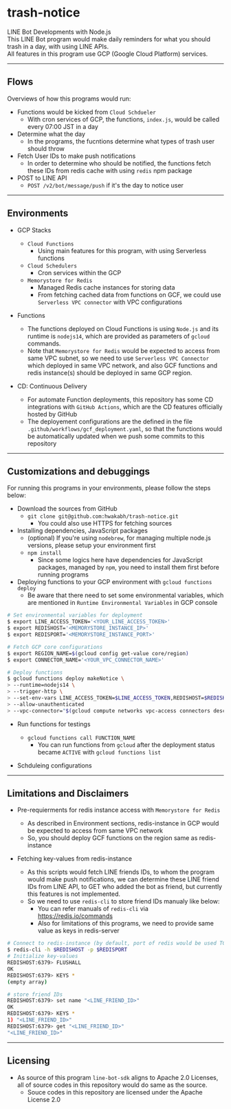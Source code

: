 # trash-notice

LINE Bot Developments with Node.js  
This LINE Bot program would make daily reminders for what you should trash in a day, with using LINE APIs.  
All features in this program use GCP (Google Cloud Platform) services.  

***

## Flows

Overviews of how this programs would run:  

- Functions would be kicked from `Cloud Schdueler`
  - With cron services of GCP, the functions, `index.js`, would be called every 07:00 JST in a day
- Determine what the day
  - In the programs, the fucntions determine what types of trash user should throw
- Fetch User IDs to make push notifications
  - In order to determine who should be notified, the functions fetch these IDs from redis cache with using `redis` npm package
- POST to LINE API
  - `POST /v2/bot/message/push` if it's the day to notice user

***

## Environments

- GCP Stacks
  - `Cloud Functions`
    - Using main features for this program, with using Serverless functions
  - `Cloud Schedulers`
    - Cron services within the GCP
  - `Memorystore for Redis`
    - Managed Redis cache instances for storing data
    - From fetching cached data from functions on GCF, we could use `Serverless VPC connector` with VPC configurations

- Functions
  - The functions deployed on Cloud Functions is using `Node.js` and its runtime is `nodejs14`, which are provided as parameters of `gcloud` commands.
  - Note that `Memorystore for Redis` would be expected to access from same VPC subnet, so we need to use `Serverless VPC Connector` which deployed in same VPC network, and also GCF functions and redis instance(s) should be deployed in same GCP region.

- CD: Continuous Delivery
  - For automate Function deployments, this repository has some CD integrations with `GitHub Actions`, which are the CD features officially hosted by GitHub
  - The deployement configurations are the defined in the file `.github/workflows/gcf_deployment.yaml`, so that the functions would be automatically updated when we push some commits to this repository

***

## Customizations and debuggings

For running this programs in your environments, please follow the steps below:  

- Download the sources from GitHub
  - `git clone git@github.com:hwakabh/trash-notice.git`
    - You could also use HTTPS for fetching sources
- Installing dependencies, JavaScript packages
  - (optional) If you're using `nodebrew`, for managing multiple node.js versions, please setup your environment first
  - `npm install`
    - Since some logics here have dependencies for JavaScript packages, managed by `npm`, you need to install them first before running programs
- Deploying functions to your GCP environment with `gcloud functions deploy`
  - Be aware that there need to set some environmental variables, which are mentioned in `Runtime Environmental Variables` in GCP console

```bash
# Set environmental variables for deployment
$ export LINE_ACCESS_TOKEN='<YOUR_LINE_ACCESS_TOKEN>'
$ export REDISHOST='<MEMORYSTORE_INSTANCE_IP>'
$ export REDISPORT='<MEMORYSTORE_INSTANCE_PORT>'

# Fetch GCP core configurations
$ export REGION_NAME=$(gcloud config get-value core/region)
$ export CONNECTOR_NAME='<YOUR_VPC_CONNECTOR_NAME>'

# Deploy functions
$ gcloud functions deploy makeNotice \
> --runtime=nodejs14 \
> --trigger-http \
> --set-env-vars LINE_ACCESS_TOKEN=$LINE_ACCESS_TOKEN,REDISHOST=$REDISHOST,REDISPORT=$REDISPORT \
> --allow-unauthenticated
> --vpc-connector="$(gcloud compute networks vpc-access connectors describe $CONNECTOR_NAME --region=$REGION_NAME --format=json |jq -r .name)" \
```

- Run functions for testings
  - `gcloud functions call FUNCTION_NAME`
    - You can run functions from `gcloud` after the deployment status became `ACTIVE` with `gcloud functions list`

- Schduleing configurations

***

## Limitations and Disclaimers

- Pre-requierments for redis instance access with `Memorystore for Redis`
  - As described in Environment sections, redis-instance in GCP would be expected to access from same VPC network
  - So, you should deploy GCF functions on the region same as redis-instance

- Fetching key-values from redis-instance
  - As this scripts would fetch LINE friends IDs, to whom the program would make push notifications, we can determine these LINE friend IDs from LINE API, to GET who added the bot as friend, but currently this features is not implemented.
  - So we need to use `redis-cli` to store friend IDs manualy like below:
    - You can refer manuals of `redis-cli` via <https://redis.io/commands>
    - Also for limitations of this programs, we need to provide same value as keys in redis-server

```bash
# Connect to redis-instance (by default, port of redis would be used TCP/6379)
$ redis-cli -h $REDISHOST -p $REDISPORT
# Initialize key-values
REDISHOST:6379> FLUSHALL
OK
REDISHOST:6379> KEYS *
(empty array)

# store friend IDs
REDISHOST:6379> set name "<LINE_FRIEND_ID>"
OK
REDISHOST:6379> KEYS *
1) "<LINE_FRIEND_ID>"
REDISHOST:6379> get "<LINE_FRIEND_ID>"
"<LINE_FRIEND_ID>"
```

***

## Licensing

- As source of this program `line-bot-sdk` aligns to Apache 2.0 Licenses, all of source codes in this repository would do same as the source.
  - Souce codes in this repository are licensed under the Apache License 2.0
